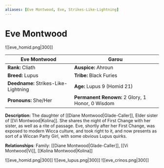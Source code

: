 ```yaml
---
aliases: [Eve Montwood, Eve, Strikes-Like-Lightning]
---
```

# Eve Montwood

![[eve_homid.png|300]]

Eve Montwood | Garou
-------- | --------
**Rank:** Cliath | **Auspice:** Ahroun 
**Breed:** Lupus  | **Tribe:** Black Furies 
**Deedname:** Strikes-Like-Lightning  | **Age:** Lupus 9 (Homid 21) 
**Pronouns:** She/Her | **Permanent Renown:** 2 Glory, 1 Honor, 0 Wisdom 

**Description:** 
The daughter of [[Diane Montwood|Glade-Caller]], Elder sister of [[Vi Montwood|Kolina]]. She shares the night of First Change with her sister, as well as a rite of passage. Eve, shortly after her First Change, was exposed to modern Wicca culture, and took right to it, and now presents as sort of a Wiccan Party Girl, with some obvious Lupus quirks.

**Relationships**:
Family: [[Diane Montwood|Glade-Caller]], [[Vi Montwood|Vi]], [[Kolina Montwood|Kolina]]

![[eve_homid.png|300]]   ![[eve_lupus.png|300]] 
![[eve_crinos.png|300]]